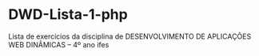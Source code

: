 # DWD-Lista-1-php
Lista de exercícios da disciplina de DESENVOLVIMENTO DE APLICAÇÕES WEB DINÂMICAS – 4º ano ifes
